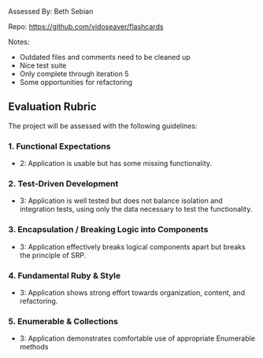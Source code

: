 Assessed By: Beth Sebian

Repo: https://github.com/vidoseaver/flashcards

Notes:
- Outdated files and comments need to be cleaned up
- Nice test suite
- Only complete through iteration 5
- Some opportunities for refactoring

## Evaluation Rubric
The project will be assessed with the following guidelines:

### 1. Functional Expectations
* 2: Application is usable but has some missing functionality.

### 2. Test-Driven Development
* 3: Application is well tested but does not balance isolation and integration tests, using only the data necessary to test the functionality.

### 3. Encapsulation / Breaking Logic into Components
* 3: Application effectively breaks logical components apart but breaks the principle of SRP.

### 4. Fundamental Ruby & Style
* 3:  Application shows strong effort towards organization, content, and refactoring.

### 5. Enumerable & Collections
* 3: Application demonstrates comfortable use of appropriate Enumerable methods
